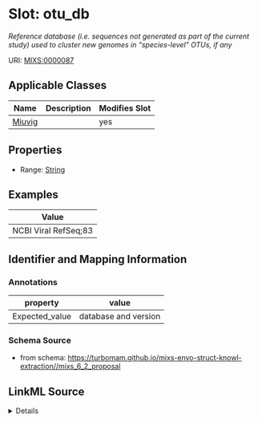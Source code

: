 # Slot: otu_db


_Reference database (i.e. sequences not generated as part of the current study) used to cluster new genomes in "species-level" OTUs, if any_



URI: [MIXS:0000087](https://w3id.org/mixs/0000087)



<!-- no inheritance hierarchy -->




## Applicable Classes

| Name | Description | Modifies Slot |
| --- | --- | --- |
[Miuvig](Miuvig.md) |  |  yes  |







## Properties

* Range: [String](String.md)






## Examples

| Value |
| --- |
| NCBI Viral RefSeq;83 |

## Identifier and Mapping Information





### Annotations

| property | value |
| --- | --- |
| Expected_value | database and version |



### Schema Source


* from schema: https://turbomam.github.io/mixs-envo-struct-knowl-extraction//mixs_6_2_proposal




## LinkML Source

<details>
```yaml
name: otu_db
annotations:
  Expected_value:
    tag: Expected_value
    value: database and version
description: Reference database (i.e. sequences not generated as part of the current
  study) used to cluster new genomes in "species-level" OTUs, if any
title: OTU database
notes:
- database
- otu
examples:
- value: NCBI Viral RefSeq;83
in_subset:
- sequencing
from_schema: https://turbomam.github.io/mixs-envo-struct-knowl-extraction//mixs_6_2_proposal
rank: 1000
string_serialization: '{database};{version}'
slot_uri: MIXS:0000087
multivalued: false
alias: otu_db
domain_of:
- Miuvig
range: string

```
</details>